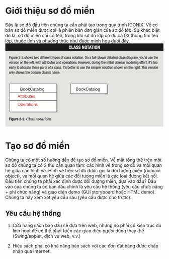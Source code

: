 # Giới thiệu sơ đồ miền
Đây là sơ đồ đầu tiên chúng ta cần phải tạo trong quy trình ICONIX. Về cơ bản sơ đồ miền được coi là phiên bản đơn giản của sơ đồ lớp. Sự khác biệt đó là: sơ đồ miền chỉ có tên, trong khi sơ đồ lớp có đủ cả 03 thông tin: tên lớp, thuộc tính và phương thức như được minh hoạ dưới đây.
![Domain](/images/Domain_Class.png)

# Tạo sơ đồ miền
Chúng ta có một số hướng dẫn để tạo sơ đồ miền. Về mặt tổng thể trên một sơ đồ chúng ta có 2 thứ cần quan tâm: các hình vẽ trong sơ đồ và mối quan hệ giữa các hình vẽ. Hình vẽ trên sơ đồ được gọi là đối tượng miền (domain object), và mối quan hệ giữa các đối tượng miền là các loại đường kết nối. Đầu tiên chúng ta phải xác định được đối đượng miền, dựa vào đâu? Đầu vào của chúng ta có ban đầu chính là yêu cầu hệ thống (yêu cầu chức năng + phi chức năng) và giao diện demo (GUI storyboard hoặc HTML demo). Chúng ta hãy xem xét yêu cầu sau (yêu cầu được cho trước).

## Yêu cầu hệ thống
1. Cửa hàng sách ban đầu sẽ dựa trên web, nhưng nó phải có kiến trúc đủ linh hoạt để có thể phát triển các giao diện người dùng thay thế (Swing/applet, dịch vụ web, v.v.)

2. Hiệu sách phải có khả năng bán sách với các đơn đặt hàng được chấp nhận qua Internet.